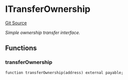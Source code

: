 # ITransferOwnership
[Git Source](https://github.com/NaniDAO/accounts/blob/4fa25bf2c7729a2efb0aebee862ab87efef9e09e/src/validators/RecoveryValidator.sol)

*Simple ownership transfer interface.*


## Functions
### transferOwnership


```solidity
function transferOwnership(address) external payable;
```

